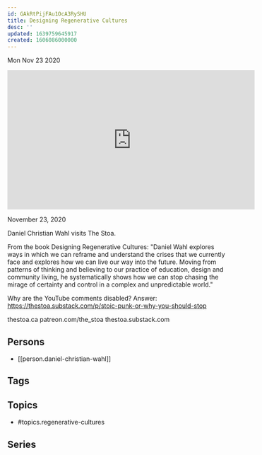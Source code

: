 ```yaml
---
id: GAkRtPijFAu1OcA3RySHU
title: Designing Regenerative Cultures
desc: ''
updated: 1639759645917
created: 1606086000000
---
```





Mon Nov 23 2020

<iframe width="560" height="315" src="https://www.youtube.com/embed/SNIA0aHPReE" title="Designing Regenerative Cultures w/ Daniel Christian Wahl" frameborder="0" allow="accelerometer; autoplay; clipboard-write; encrypted-media; gyroscope; picture-in-picture" allowfullscreen ></iframe>

November 23, 2020

Daniel Christian Wahl visits The Stoa.

From the book Designing Regenerative Cultures: "Daniel Wahl explores ways in which we can reframe and understand the crises that we currently face and explores how we can live our way into the future. Moving from patterns of thinking and believing to our practice of education, design and community living, he systematically shows how we can stop chasing the mirage of certainty and control in a complex and unpredictable world."

Why are the YouTube comments disabled? Answer: https://thestoa.substack.com/p/stoic-punk-or-why-you-should-stop

thestoa.ca
patreon.com/the_stoa
thestoa.substack.com

## Persons

- [[person.daniel-christian-wahl]]

## Tags



## Topics

- #topics.regenerative-cultures

## Series



